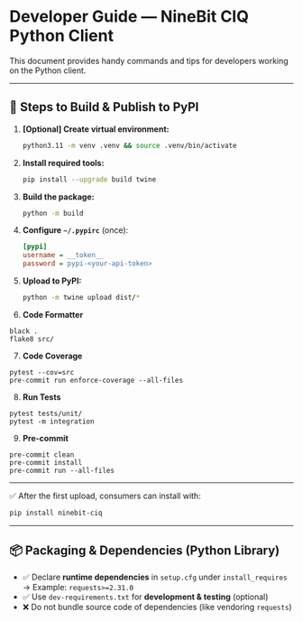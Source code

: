 # Developer Guide — NineBit CIQ Python Client

This document provides handy commands and tips for developers working on the Python client.

---

## 🚀 Steps to Build & Publish to PyPI

1. **[Optional] Create virtual environment:**

   ```bash
   python3.11 -m venv .venv && source .venv/bin/activate
   ```

2. **Install required tools:**

   ```bash
   pip install --upgrade build twine
   ```

3. **Build the package:**

   ```bash
   python -m build
   ```

4. **Configure `~/.pypirc`** (once):

   ```ini
   [pypi]
   username = __token__
   password = pypi-<your-api-token>
   ```

5. **Upload to PyPI:**

   ```bash
   python -m twine upload dist/*
   ```

6. **Code Formatter**

```
black .
flake8 src/
```

7. **Code Coverage**

```
pytest --cov=src
pre-commit run enforce-coverage --all-files

```

8. **Run Tests**

```
pytest tests/unit/
pytest -m integration
```

9. **Pre-commit**

```
pre-commit clean
pre-commit install
pre-commit run --all-files

```

---

✅ After the first upload, consumers can install with:

```bash
pip install ninebit-ciq
```

---

## 📦 Packaging & Dependencies (Python Library)

- ✅ Declare **runtime dependencies** in `setup.cfg` under `install_requires`
  → Example: `requests>=2.31.0`
- ✅ Use `dev-requirements.txt` for **development & testing** (optional)
- ❌ Do not bundle source code of dependencies (like vendoring `requests`)
